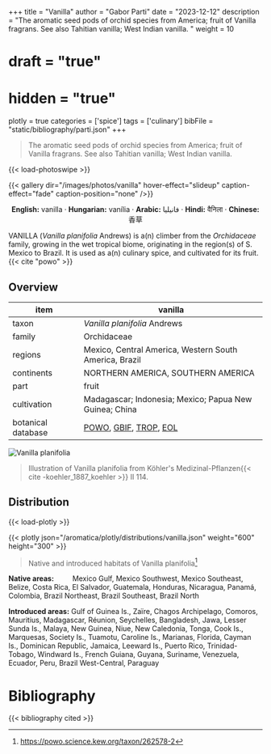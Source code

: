 +++
title = "Vanilla"
author = "Gabor Parti"
date = "2023-12-12"
description = "The aromatic seed pods of orchid species from America; fruit of Vanilla fragrans. See also Tahitian vanilla; West Indian vanilla. "
weight = 10
# draft = "true"
# hidden = "true"
plotly = true
categories = ['spice']
tags = ['culinary']
bibFile = "static/bibliography/parti.json"
+++

>The aromatic seed pods of orchid species from America; fruit of Vanilla fragrans. See also Tahitian vanilla; West Indian vanilla.  [<i class="fab fa-wikipedia-w"></i>](https://en.wikipedia.org/wiki/Vanilla)

{{< load-photoswipe >}}

{{< gallery dir="/images/photos/vanilla" hover-effect="slideup" caption-effect="fade" caption-position="none" />}}

<center>

**English:** vanilla · **Hungarian:** vanília · **Arabic:** <span class="arabic-text" dir="rtl">فانيليا</span> · **Hindi:** <span class="devanagari-text">वैनिला</span> · **Chinese:** <span class="traditional-chinese-text">香草</span>

</center>

VANILLA (*Vanilla planifolia* Andrews) is a(n) climber from the *Orchidaceae* family, growing in the wet tropical biome, originating in the region(s) of S. Mexico to Brazil. It is used as a(n) culinary spice, and cultivated for its fruit.{{< cite "powo" >}}

## Overview

|       item       |                                                                                        vanilla                                                                                        |
|------------------|---------------------------------------------------------------------------------------------------------------------------------------------------------------------------------------|
|       taxon      |                                                                              *Vanilla planifolia* Andrews                                                                             |
|      family      |                                                                                      Orchidaceae                                                                                      |
|      regions     |                                                                 Mexico, Central America, Western South America, Brazil                                                                |
|    continents    |                                                                           NORTHERN AMERICA, SOUTHERN AMERICA                                                                          |
|       part       |                                                                                         fruit                                                                                         |
|    cultivation   |                                                                 Madagascar; Indonesia; Mexico; Papua New Guinea; China                                                                |
|botanical database|[POWO](https://powo.science.kew.org/taxon/262578-2), [GBIF](https://www.gbif.org/species/2803398), [TROP](https://www.tropicos.org/name/23501046), [EOL](https://eol.org/pages/1127948)|

![Vanilla planifolia](/images/illustrations/vanilla.png?width=40rem "Illustration of Vanilla planifolia from Köhler's Medizinal-Pflanzen")

>Illustration of Vanilla planifolia from Köhler's Medizinal-Pflanzen{{< cite -koehler_1887_koehler >}} II 114.

## Distribution

{{< load-plotly >}}

{{< plotly json="/aromatica/plotly/distributions/vanilla.json" weight="600" height="300" >}}

>Native and introduced habitats of Vanilla planifolia[^powo]

[^powo]: https://powo.science.kew.org/taxon/262578-2

<p style="text-align:left;">

**Native areas:** &ensp; &ensp; &ensp; Mexico Gulf, Mexico Southwest, Mexico Southeast, Belize, Costa Rica, El Salvador, Guatemala, Honduras, Nicaragua, Panamá, Colombia, Brazil Northeast, Brazil Southeast, Brazil North

**Introduced areas:** Gulf of Guinea Is., Zaïre, Chagos Archipelago, Comoros, Mauritius, Madagascar, Réunion, Seychelles, Bangladesh, Jawa, Lesser Sunda Is., Malaya, New Guinea, Niue, New Caledonia, Tonga, Cook Is., Marquesas, Society Is., Tuamotu, Caroline Is., Marianas, Florida, Cayman Is., Dominican Republic, Jamaica, Leeward Is., Puerto Rico, Trinidad-Tobago, Windward Is., French Guiana, Guyana, Suriname, Venezuela, Ecuador, Peru, Brazil West-Central, Paraguay

</p>



# Bibliography

{{< bibliography cited >}}

